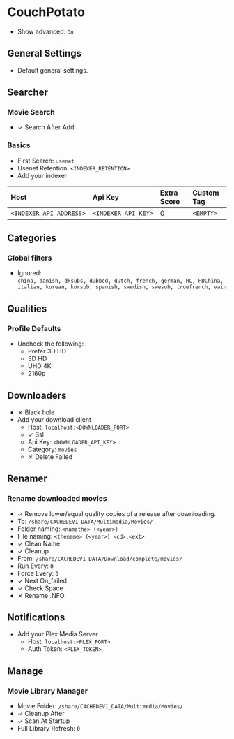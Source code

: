 # CouchPotato

* Show advanced: `On`

## General Settings

  * Default general settings.

## Searcher

### Movie Search

  * ✓ Search After Add

### Basics

  * First Search: `usenet`
  * Usenet Retention: `<INDEXER_RETENTION>`
  * Add your indexer

  |Host                    |Api Key             |Extra Score |Custom Tag |
  |:--                     |:--                 |:--         |:--        |
  |`<INDEXER_API_ADDRESS>` |`<INDEXER_API_KEY>` |0           |`<EMPTY>`  |

## Categories

### Global filters

  * Ignored:<br>
    `china, danish, dksubs, dubbed, dutch, french, german, HC, HDChina, italian,
     korean, korsub, spanish, swedish, swesub, truefrench, vain`

## Qualities

### Profile Defaults

  * Uncheck the following:
    * Prefer 3D HD
    * 3D HD
    * UHD 4K
    * 2160p

## Downloaders

  * ✗ Black hole
  * Add your download client
    * Host: `localhost:<DOWNLOADER_PORT>`
    * ✓ Ssl
    * Api Key: `<DOWNLOADER_API_KEY>`
    * Category: `movies`
    * ✗ Delete Failed

## Renamer

### Rename downloaded movies

  * ✓ Remove lower/equal quality copies of a release after downloading.
  * To: `/share/CACHEDEV1_DATA/Multimedia/Movies/`
  * Folder naming: `<namethe> (<year>)`
  * File naming: `<thename> (<year>) <cd>.<ext>`
  * ✓ Clean Name
  * ✓ Cleanup
  * From: `/share/CACHEDEV1_DATA/Download/complete/movies/`
  * Run Every: `0`
  * Force Every: `0`
  * ✓ Next On_failed
  * ✓ Check Space
  * ✗ Rename .NFO

## Notifications

  * Add your Plex Media Server
    * Host: `localhost:<PLEX_PORT>`
    * Auth Token: `<PLEX_TOKEN>`

## Manage

### Movie Library Manager

  * Movie Folder: `/share/CACHEDEV1_DATA/Multimedia/Movies/`
  * ✓ Cleanup After
  * ✓ Scan At Startup
  * Full Library Refresh: `0`
